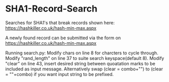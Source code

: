 # SHA1-Record-Search
Searches for SHA1's that break records shown here: https://hashkiller.co.uk/hash-min-max.aspx

A newly found record can be submitted via the form on https://hashkiller.co.uk/hash-min-max.aspx

Running search.py:
Modify chars on line 8 for charcters to cycle through.
Modify "rand_length" on line 37 to suite search keyspace(default 8).
Modify "clear" on line 43, insert desired string between quoatation marks to be included as input message.
Alternatively swap (clear = combo+"") to (clear = ""+combo) if you want input string to be prefixed.
